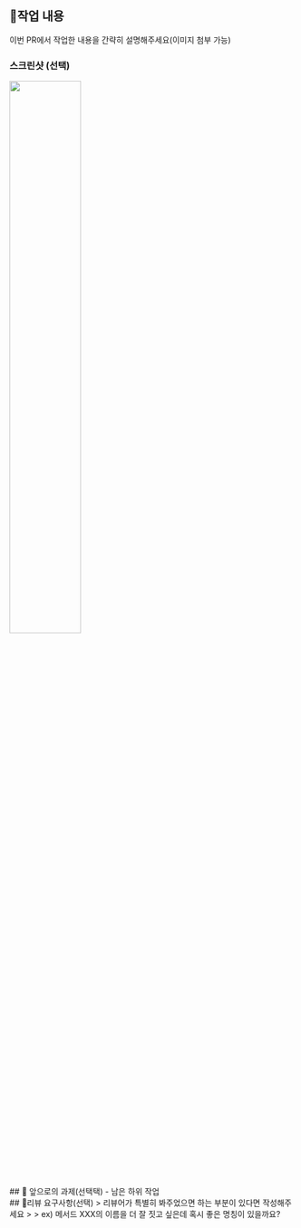 ## 📝작업 내용
이번 PR에서 작업한 내용을 간략히 설명해주세요(이미지 첨부 가능)
  <br/>
### 스크린샷 (선택)
<img src="파일주소" width="50%" height="50%"/>
<br/>
## 🔧 앞으로의 과제(선택택)
- 남은 하위 작업
<br/>
## 💬리뷰 요구사항(선택)
> 리뷰어가 특별히 봐주었으면 하는 부분이 있다면 작성해주세요
>
> ex) 메서드 XXX의 이름을 더 잘 짓고 싶은데 혹시 좋은 명칭이 있을까요?
